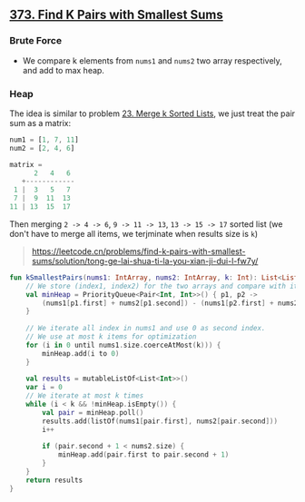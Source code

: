 ## [373. Find K Pairs with Smallest Sums](https://leetcode.com/problems/find-k-pairs-with-smallest-sums/)

### Brute Force
* We compare k elements from `nums1` and `nums2` two array respectively, and add to max heap.

### Heap
The idea is similar to problem [23. Merge k Sorted Lists](../leetcode/23.merge-k-sorted-lists.md), we just treat the pair sum as a matrix:

```js
num1 = [1, 7, 11]
num2 = [2, 4, 6]

matrix = 
      2   4   6
   +------------
 1 |  3   5   7
 7 |  9  11  13
11 | 13  15  17
```

Then merging `2 -> 4 -> 6`, `9 -> 11 -> 13`, `13 -> 15 -> 17` sorted list (we don't have to merge all items, we terjminate when results size is `k`)

> https://leetcode.cn/problems/find-k-pairs-with-smallest-sums/solution/tong-ge-lai-shua-ti-la-you-xian-ji-dui-l-fw7y/

```kotlin
fun kSmallestPairs(nums1: IntArray, nums2: IntArray, k: Int): List<List<Int>> {
    // We store (index1, index2) for the two arrays and compare with its sum
    val minHeap = PriorityQueue<Pair<Int, Int>>() { p1, p2 -> 
        (nums1[p1.first] + nums2[p1.second]) - (nums1[p2.first] + nums2[p2.second])
    }
    
    // We iterate all index in nums1 and use 0 as second index.
    // We use at most k items for optimization
    for (i in 0 until nums1.size.coerceAtMost(k))) {
        minHeap.add(i to 0)
    }
    
    val results = mutableListOf<List<Int>>()
    var i = 0
    // We iterate at most k times
    while (i < k && !minHeap.isEmpty()) {
        val pair = minHeap.poll()
        results.add(listOf(nums1[pair.first], nums2[pair.second]))
        i++
        
        if (pair.second + 1 < nums2.size) {
            minHeap.add(pair.first to pair.second + 1)
        }
    }
    return results
}
```

> 
